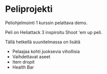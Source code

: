 # Peliprojekti
Peliohjelmointi 1 kurssin pelattava demo.

Peli on Heliattack 3 inspiroitu Shoot 'em up peli.

Tällä hetkellä suunitelmassa on lisätä 
- Pelaajaa kohti juoksevia vihollisia
- Vaihdettavat aseet
- Item dropit
- Health Bar
